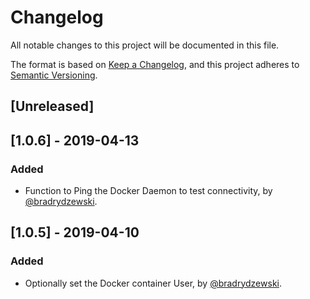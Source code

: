 # Changelog
All notable changes to this project will be documented in this file.

The format is based on [Keep a Changelog](https://keepachangelog.com/en/1.0.0/),
and this project adheres to [Semantic Versioning](https://semver.org/spec/v2.0.0.html).

## [Unreleased]

## [1.0.6] - 2019-04-13
### Added
- Function to Ping the Docker Daemon to test connectivity, by [@bradrydzewski](https://github.com/bradrydzewski).

## [1.0.5] - 2019-04-10
### Added
- Optionally set the Docker container User, by [@bradrydzewski](https://github.com/bradrydzewski).
